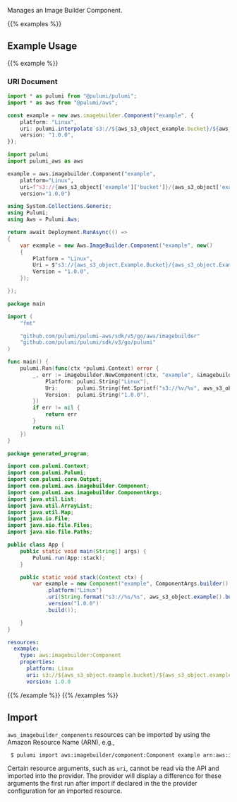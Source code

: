 Manages an Image Builder Component.

{{% examples %}}
## Example Usage
{{% example %}}
### URI Document

```typescript
import * as pulumi from "@pulumi/pulumi";
import * as aws from "@pulumi/aws";

const example = new aws.imagebuilder.Component("example", {
    platform: "Linux",
    uri: pulumi.interpolate`s3://${aws_s3_object_example.bucket}/${aws_s3_object_example.key}`,
    version: "1.0.0",
});
```
```python
import pulumi
import pulumi_aws as aws

example = aws.imagebuilder.Component("example",
    platform="Linux",
    uri=f"s3://{aws_s3_object['example']['bucket']}/{aws_s3_object['example']['key']}",
    version="1.0.0")
```
```csharp
using System.Collections.Generic;
using Pulumi;
using Aws = Pulumi.Aws;

return await Deployment.RunAsync(() => 
{
    var example = new Aws.ImageBuilder.Component("example", new()
    {
        Platform = "Linux",
        Uri = $"s3://{aws_s3_object.Example.Bucket}/{aws_s3_object.Example.Key}",
        Version = "1.0.0",
    });

});
```
```go
package main

import (
	"fmt"

	"github.com/pulumi/pulumi-aws/sdk/v5/go/aws/imagebuilder"
	"github.com/pulumi/pulumi/sdk/v3/go/pulumi"
)

func main() {
	pulumi.Run(func(ctx *pulumi.Context) error {
		_, err := imagebuilder.NewComponent(ctx, "example", &imagebuilder.ComponentArgs{
			Platform: pulumi.String("Linux"),
			Uri:      pulumi.String(fmt.Sprintf("s3://%v/%v", aws_s3_object.Example.Bucket, aws_s3_object.Example.Key)),
			Version:  pulumi.String("1.0.0"),
		})
		if err != nil {
			return err
		}
		return nil
	})
}
```
```java
package generated_program;

import com.pulumi.Context;
import com.pulumi.Pulumi;
import com.pulumi.core.Output;
import com.pulumi.aws.imagebuilder.Component;
import com.pulumi.aws.imagebuilder.ComponentArgs;
import java.util.List;
import java.util.ArrayList;
import java.util.Map;
import java.io.File;
import java.nio.file.Files;
import java.nio.file.Paths;

public class App {
    public static void main(String[] args) {
        Pulumi.run(App::stack);
    }

    public static void stack(Context ctx) {
        var example = new Component("example", ComponentArgs.builder()        
            .platform("Linux")
            .uri(String.format("s3://%s/%s", aws_s3_object.example().bucket(),aws_s3_object.example().key()))
            .version("1.0.0")
            .build());

    }
}
```
```yaml
resources:
  example:
    type: aws:imagebuilder:Component
    properties:
      platform: Linux
      uri: s3://${aws_s3_object.example.bucket}/${aws_s3_object.example.key}
      version: 1.0.0
```
{{% /example %}}
{{% /examples %}}

## Import

`aws_imagebuilder_components` resources can be imported by using the Amazon Resource Name (ARN), e.g.,

```sh
 $ pulumi import aws:imagebuilder/component:Component example arn:aws:imagebuilder:us-east-1:123456789012:component/example/1.0.0/1
```

 Certain resource arguments, such as `uri`, cannot be read via the API and imported into the provider. The provider will display a difference for these arguments the first run after import if declared in the the provider configuration for an imported resource. 